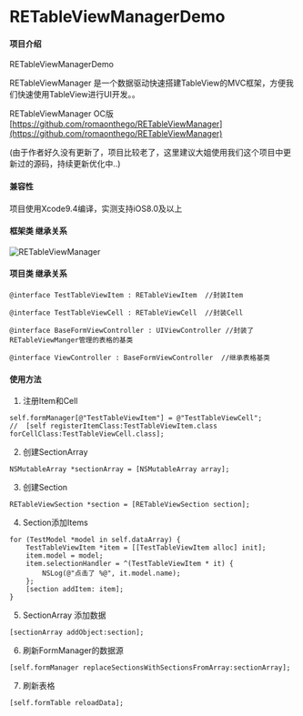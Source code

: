 # RETableViewManagerDemo

#### 项目介绍

RETableViewManagerDemo

RETableViewManager 是一个数据驱动快速搭建TableView的MVC框架，方便我们快速使用TableView进行UI开发。。

RETableViewManager OC版
[https://github.com/romaonthego/RETableViewManager](https://github.com/romaonthego/RETableViewManager) 

(由于作者好久没有更新了，项目比较老了，这里建议大姐使用我们这个项目中更新过的源码，持续更新优化中..)

#### 兼容性
项目使用Xcode9.4编译，实测支持iOS8.0及以上

#### 框架类 继承关系

![RETableViewManager](https://images.gitee.com/uploads/images/2018/0803/115734_1372f3cf_788335.jpeg "RETableViewManager Class.jpg")

#### 项目类 继承关系
```
@interface TestTableViewItem : RETableViewItem  //封装Item
```
```
@interface TestTableViewCell : RETableViewCell  //封装Cell
```
```
@interface BaseFormViewController : UIViewController //封装了RETableViewManger管理的表格的基类
```
```
@interface ViewController : BaseFormViewController  //继承表格基类
```
#### 使用方法

1. 注册Item和Cell

```
self.formManager[@"TestTableViewItem"] = @"TestTableViewCell";
//  [self registerItemClass:TestTableViewItem.class forCellClass:TestTableViewCell.class];
```
2. 创建SectionArray
```
NSMutableArray *sectionArray = [NSMutableArray array];
```
3. 创建Section
```
RETableViewSection *section = [RETableViewSection section];
```
4. Section添加Items
```
for (TestModel *model in self.dataArray) {
    TestTableViewItem *item = [[TestTableViewItem alloc] init];
    item.model = model;
    item.selectionHandler = ^(TestTableViewItem * it) {
        NSLog(@"点击了 %@", it.model.name);
    };
    [section addItem: item];
}
```
5. SectionArray 添加数据
```
[sectionArray addObject:section];
```
6. 刷新FormManager的数据源
```
[self.formManager replaceSectionsWithSectionsFromArray:sectionArray];
```
7. 刷新表格
```
[self.formTable reloadData];
```
